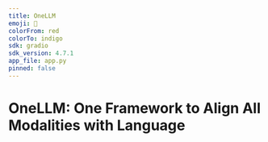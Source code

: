 ```yaml
---
title: OneLLM
emoji: 🚀
colorFrom: red
colorTo: indigo
sdk: gradio
sdk_version: 4.7.1
app_file: app.py
pinned: false
---
```


# OneLLM: One Framework to Align All Modalities with Language
